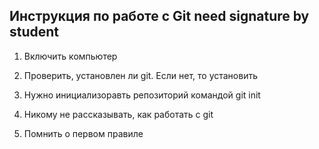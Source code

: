 ## **Инструкция по работе с Git** need signature by student

1. Включить компьютер
1. Проверить, установлен ли git. Если нет, то установить
1. Нужно инициализоравть репозиторий командой git init

1. Никому не рассказывать, как работать с git
1. Помнить о первом правиле
